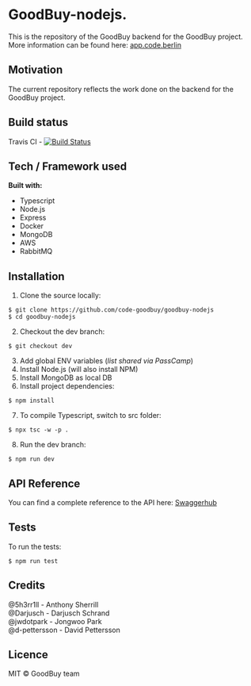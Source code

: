 # GoodBuy-nodejs.

This is the repository of the GoodBuy backend for the GoodBuy project.   
More information can be found here: [app.code.berlin](https://app.code.berlin/projects/ckjaeqzpr00720vmeeznknkuh)

## Motivation

The current repository reflects the work done on the backend for the GoodBuy project.

## Build status

Travis CI - [![Build Status](https://travis-ci.com/code-goodbuy/goodbuy-nodejs.svg?branch=dev)](https://travis-ci.com/code-goodbuy/goodbuy-nodejs)

## Tech / Framework used

**Built with:**
- Typescript
- Node.js
- Express
- Docker
- MongoDB
- AWS
- RabbitMQ

## Installation

1. Clone the source locally:
```
$ git clone https://github.com/code-goodbuy/goodbuy-nodejs
$ cd goodbuy-nodejs
```
2. Checkout the dev branch:
```
$ git checkout dev
```
3. Add global ENV variables (*list shared via PassCamp*)
4. Install Node.js (will also install NPM)
5. Install MongoDB as local DB
6. Install project dependencies:
```
$ npm install
```
7. To compile Typescript, switch to src folder:
```
$ npx tsc -w -p .
```
8. Run the dev branch:
```
$ npm run dev
```

## API Reference

You can find a complete reference to the API here:
[Swaggerhub](https://app.swaggerhub.com/apis-docs/Goodbuy-node/Goodbuy/1.0.0#/)

## Tests

To run the tests:
```
$ npm run test
```

## Credits

@5h3rr1ll - Anthony Sherrill  
@Darjusch - Darjusch Schrand  
@jwdotpark - Jongwoo Park  
@d-pettersson - David Pettersson

## Licence

MIT © GoodBuy team
